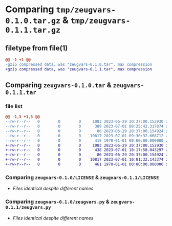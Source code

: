 # Comparing `tmp/zeugvars-0.1.0.tar.gz` & `tmp/zeugvars-0.1.1.tar.gz`

## filetype from file(1)

```diff
@@ -1 +1 @@
-gzip compressed data, was "zeugvars-0.1.0.tar", max compression
+gzip compressed data, was "zeugvars-0.1.1.tar", max compression
```

## Comparing `zeugvars-0.1.0.tar` & `zeugvars-0.1.1.tar`

### file list

```diff
@@ -1,5 +1,5 @@
--rw-r--r--   0        0        0     1083 2023-06-29 20:37:00.152930 zeugvars-0.1.0/LICENSE
--rw-r--r--   0        0        0      389 2023-07-01 08:25:42.317874 zeugvars-0.1.0/pyproject.toml
--rw-r--r--   0        0        0       86 2023-06-29 20:37:00.154924 zeugvars-0.1.0/README.md
--rw-r--r--   0        0        0    10817 2023-07-01 09:30:32.668712 zeugvars-0.1.0/zeugvars.py
--rw-r--r--   0        0        0      415 1970-01-01 00:00:00.000000 zeugvars-0.1.0/PKG-INFO
+-rw-r--r--   0        0        0     1083 2023-06-29 20:37:00.152930 zeugvars-0.1.1/LICENSE
+-rw-r--r--   0        0        0      438 2023-07-01 10:17:58.043297 zeugvars-0.1.1/pyproject.toml
+-rw-r--r--   0        0        0       86 2023-06-29 20:37:00.154924 zeugvars-0.1.1/README.md
+-rw-r--r--   0        0        0    10817 2023-07-01 10:01:32.143374 zeugvars-0.1.1/zeugvars.py
+-rw-r--r--   0        0        0      461 1970-01-01 00:00:00.000000 zeugvars-0.1.1/PKG-INFO
```

### Comparing `zeugvars-0.1.0/LICENSE` & `zeugvars-0.1.1/LICENSE`

 * *Files identical despite different names*

### Comparing `zeugvars-0.1.0/zeugvars.py` & `zeugvars-0.1.1/zeugvars.py`

 * *Files identical despite different names*

